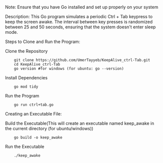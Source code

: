 Note:
Ensure that you have Go installed and set up properly on your system

Description:
This Go program simulates a periodic Ctrl + Tab keypress to keep the screen awake. The interval between key presses is randomized between 25 and 50 seconds, ensuring that the system doesn't enter sleep mode.

Steps to Clone and Run the Program:

Clone the Repository
        
        git clone https://github.com/UmerTayyeb/KeepAlive_ctrl-Tab.git
        cd KeepAlive_ctrl-Tab
        go version #for windows (for ubuntu: go --version)

Install Dependencies
        
        go mod tidy

Run the Program
        
        go run ctrl+tab.go


Creating an Executable File:

Build the Executable(This will create an executable named keep_awake in the current directory (for ubuntu/windows))
        
        go build -o keep_awake

            

Run the Executable

        ./keep_awake